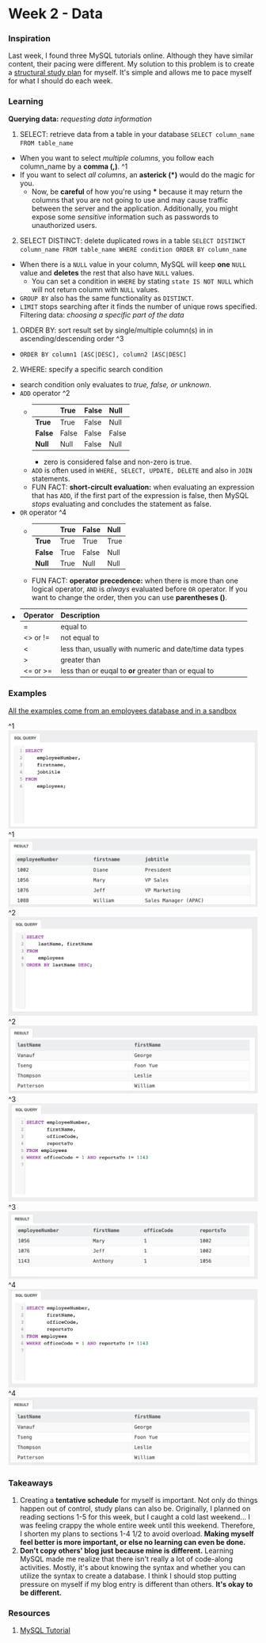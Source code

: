 # Week 2 - Data

### Inspiration
Last week, I found three MySQL tutorials online. Although they have similar content, their pacing were different. My solution to this problem is to create a [structural study plan](https://docs.google.com/spreadsheets/d/1I51gzCNBWmqIIOoYM1kNFV3vBxlxAhPDLNFUw4u5dUw/edit?usp=sharing) for myself. It's simple and allows me to pace myself for what I should do each week.

### Learning
__Querying data:__ _requesting data information_
1. SELECT: retrieve data from a table in your database ``` SELECT column_name FROM table_name ``` <br>
  * When you want to select _multiple columns_, you follow each column_name by a __comma (,)__. ^1 <br> 
  * If you want to select _all columns_, an __asterick (*)__ would do the magic for you. <br>
    * Now, be __careful__ of how you're using __*__ because it may return the columns that you are not going to use and may cause traffic between the server and the application. Additionally, you might expose some _sensitive_ information such as passwords to unauthorized users. 
2. SELECT DISTINCT: delete duplicated rows in a table ```SELECT DISTINCT column_name FROM table_name WHERE condition ORDER BY column_name``` <br>
  * When there is a ```NULL``` value in your column, MySQL will keep __one__ ```NULL``` value and __deletes__ the rest that also have ```NULL``` values.
    * You can set a condition in ```WHERE``` by stating ```state IS NOT NULL``` which will not return column with ```NULL``` values.
  * ```GROUP BY``` also has the same functionality as ```DISTINCT```.
  * ```LIMIT``` stops searching after it finds the number of unique rows specified.
Filtering data: _choosing a specific part of the data_
1. ORDER BY: sort result set by single/multiple column(s) in in ascending/descending order ^3
  * ```ORDER BY column1 [ASC|DESC], column2 [ASC|DESC]```
2. WHERE: specify a specific search condition 
  * search condition only evaluates to _true, false, or unknown_.
  * ```ADD``` operator ^2
    * |         |True  |False|Null | 
      |---------|------|-----|-----|
      |__True__ |True  |False|Null |  
      |__False__|False |False|False|
      |__Null__ |Null  |False|Null |
      * zero is considered false and non-zero is true.
    * ```ADD``` is often used in ```WHERE, SELECT, UPDATE, DELETE``` and also in ```JOIN``` statements. 
    * FUN FACT: __short-circult evaluation:__ when evaluating an expression that has  ```ADD```, if the first part of the expression is false, then MySQL _stops_ evaluating and concludes the statement as false.
  * ```OR``` operator ^4
    * |         |True  |False|Null | 
      |---------|------|-----|-----|
      |__True__ |True  |True |True |  
      |__False__|True  |False|Null |
      |__Null__ |True  |Null |Null |
    * FUN FACT: __operator precedence:__ when there is more than one logical operator, ```AND``` is _always_ evaluated before ```OR``` operator. If you want to change the order, then you can use __parentheses ()__.
  * |    Operator   |  Description     |  
    |---------------|------------------|     
    |   =           | equal to         |
    |   <> or !=    | not equal to     |
    |   <           | less than, usually with numeric and date/time data types|
    |   >           | greater than     |  
    | <= or >=      | less than or euqal to __or__ greater than or equal to   |

### Examples    

[All the examples come from an employees database and in a sandbox](http://www.mysqltutorial.org/tryit/) 

^1 ![alt text](https://github.com/JENNIFERL4209/mysql-independent-study/blob/master/images/%5E1%20select.png)<br>
^1 ![alt text](https://github.com/JENNIFERL4209/mysql-independent-study/blob/master/images/%5E1%20result.png)<br>
^2 ![alt text](https://github.com/JENNIFERL4209/mysql-independent-study/blob/master/images/%5E2%20orderby.png)<br>
^2 ![alt text](https://github.com/JENNIFERL4209/mysql-independent-study/blob/master/images/%5E2%20result.png)<br>
^3 ![alt text](https://github.com/JENNIFERL4209/mysql-independent-study/blob/master/images/%5E3%20and.png)<br>
^3 ![alt text](https://github.com/JENNIFERL4209/mysql-independent-study/blob/master/images/%5E3%20result.png)<br>
^4 ![alt text](https://github.com/JENNIFERL4209/mysql-independent-study/blob/master/images/%5E2%20and.png)<br>
^4 ![alt text](https://github.com/JENNIFERL4209/mysql-independent-study/blob/master/images/%5E2%20result.png)<br>


### Takeaways
1. Creating a __tentative schedule__ for myself is important. Not only do things happen out of control, study plans can also be. Originally, I planned on reading sections 1-5 for this week, but I caught a cold last weekend... I was feeling crappy the whole entire week until this weekend. Therefore, I shorten my plans to sections 1-4 1/2 to avoid overload. __Making myself feel better is more important, or else no learning can even be done.__
2. __Don't copy others' blog just because mine is different.__ Learning MySQL made me realize that there isn't really a lot of code-along activities. Mostly, it's about knowing the syntax and whether you can utilize the syntax to create a database. I think I should stop putting pressure on myself if my blog entry is different than others. __It's okay to be different.__  

### Resources 

1. [MySQL Tutorial](http://www.mysqltutorial.org/basic-mysql-tutorial.aspx)